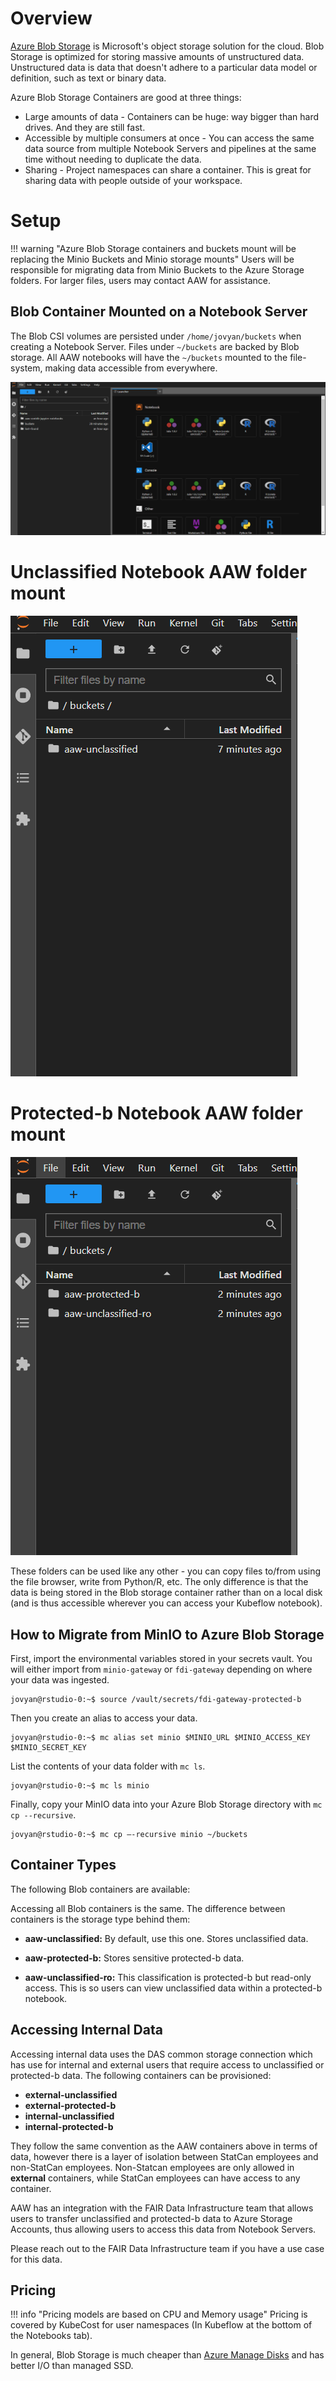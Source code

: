 # Overview

[Azure Blob Storage](https://learn.microsoft.com/en-us/azure/storage/blobs/storage-blobs-introduction) is Microsoft's object storage solution for the cloud. Blob Storage is optimized for storing massive amounts of unstructured data. Unstructured data is data that doesn't adhere to a particular data model or definition, such as text or binary data.

Azure Blob Storage Containers are good at three things:

- Large amounts of data - Containers can be huge: way bigger than hard drives. And they are still fast.
- Accessible by multiple consumers at once - You can access the same data source from multiple Notebook Servers and pipelines at the same time without needing to duplicate the data.
- Sharing - Project namespaces can share a container. This is great for sharing data with people outside of your workspace.

# Setup

<!-- prettier-ignore -->
!!! warning "Azure Blob Storage containers and buckets mount will be replacing the Minio Buckets and Minio storage mounts"
    Users will be responsible for migrating data from Minio Buckets to the Azure Storage folders. For larger files, users may contact AAW for assistance.

## Blob Container Mounted on a Notebook Server

<!-- prettier-ignore -->

The Blob CSI volumes are persisted under `/home/jovyan/buckets` when creating a Notebook Server. Files under `~/buckets` are backed by Blob storage. All AAW notebooks will have the `~/buckets` mounted to the file-system, making data accessible from everywhere.

![Blob folders mounted as Jupyter Notebook directories](../images/container-mount.png)

# Unclassified Notebook AAW folder mount
![Unclassified notebook folders mounted in Jupyter Notebook directories](../images/unclassified-mount.png)

# Protected-b Notebook AAW folder mount
![Protected-b notebooks mounted as Jupyter Notebook directories](../images/protectedb-mount.png)

These folders can be used like any other - you can copy files to/from using the file browser, write from Python/R, etc. The only difference is that the data is being stored in the Blob storage container rather than on a local disk (and is thus accessible wherever you can access your Kubeflow notebook).

## How to Migrate from MinIO to Azure Blob Storage

First, import the environmental variables stored in your secrets vault. You will either import from `minio-gateway` or `fdi-gateway` depending on where your data was ingested.

```
jovyan@rstudio-0:~$ source /vault/secrets/fdi-gateway-protected-b
```

Then you create an alias to access your data.

```
jovyan@rstudio-0:~$ mc alias set minio $MINIO_URL $MINIO_ACCESS_KEY $MINIO_SECRET_KEY
```

List the contents of your data folder with `mc ls`.

```
jovyan@rstudio-0:~$ mc ls minio
```

Finally, copy your MinIO data into your Azure Blob Storage directory with `mc cp --recursive`.

```
jovyan@rstudio-0:~$ mc cp —-recursive minio ~/buckets
```

<!-- prettier-ignore -->

## Container Types

The following Blob containers are available:

Accessing all Blob containers is the same. The difference between containers is the storage type behind them:

- **aaw-unclassified:** By default, use this one. Stores unclassified data.

- **aaw-protected-b:** Stores sensitive protected-b data.

- **aaw-unclassified-ro:** This classification is protected-b but read-only access. This is so users can view unclassified data within a protected-b notebook.

<!-- prettier-ignore -->

## Accessing Internal Data

<!-- prettier-ignore -->
Accessing internal data uses the DAS common storage connection which has use for internal and external users that require access to unclassified or protected-b data. The following containers can be provisioned:

- **external-unclassified**
- **external-protected-b**
- **internal-unclassified**
- **internal-protected-b**

They follow the same convention as the AAW containers above in terms of data, however there is a layer of isolation between StatCan employees and non-StatCan employees. Non-Statcan employees are only allowed in **external** containers, while StatCan employees can have access to any container. 

AAW has an integration with the FAIR Data Infrastructure team that allows users to transfer unclassified and protected-b data to Azure Storage Accounts, thus allowing users to access this data from Notebook Servers.

Please reach out to the FAIR Data Infrastructure team if you have a use case for this data.

## Pricing

<!-- prettier-ignore -->
!!! info "Pricing models are based on CPU and Memory usage"
    Pricing is covered by KubeCost for user namespaces (In Kubeflow at the bottom of the Notebooks tab).

In general, Blob Storage is much cheaper than [Azure Manage Disks](https://azure.microsoft.com/en-us/pricing/details/managed-disks/) and has better I/O than managed SSD.

